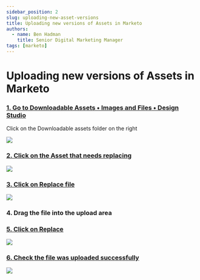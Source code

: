```yaml
---
sidebar_position: 2
slug: uploading-new-asset-versions
title: Uploading new versions of Assets in Marketo
authors:
  - name: Ben Hadman
    title: Senior Digital Marketing Manager
tags: [marketo]
---
```


# Uploading new versions of Assets in Marketo


### [1\. Go to Downloadable Assets • Images and Files • Design Studio](https://engage-ab.marketo.com/?munchkinId=208-WJR-240#/ds/imagesandfiles/35)

Click on the Downloadable assets folder on the right

![](https://dubble-prod-01.s3.amazonaws.com/assets/ba6cb2b5-dce1-4090-85a2-91b21c7cbed9.png?0)

### [2\. Click on the Asset that needs replacing](https://engage-ab.marketo.com/?munchkinId=208-WJR-240#/ds/imagesandfiles/35)

![](https://d3q7ie80jbiqey.cloudfront.net/media/image/zoom/d8ee2ac5-da6f-4e63-b9aa-d0ec1191ea6f/2.5/27.816848289894/28.068328100788?0)

### [3\. Click on Replace file](https://engage-ab.marketo.com/?munchkinId=208-WJR-240#/ds/file/1524/folder/35)

![](https://d3q7ie80jbiqey.cloudfront.net/media/image/zoom/31e35f77-2b6f-4ff5-9945-b77c608ce45c/1.5/36.018774474246/10.988407761957?0)

### 4\. Drag the file into the upload area

### [5\. Click on Replace](https://engage-ab.marketo.com/?munchkinId=208-WJR-240#/ds/file/1524/folder/35)

![](https://d3q7ie80jbiqey.cloudfront.net/media/image/zoom/a2db1c2d-acc8-4221-94fe-d25f066b18d3/2.5/57.508989594321/77.791412802767?0)

### [6\. Check the file was uploaded successfully](https://engage-ab.marketo.com/?munchkinId=208-WJR-240#/ds/file/1524/folder/35)

![](https://d3q7ie80jbiqey.cloudfront.net/media/image/zoom/185de1b5-03ed-4ed5-841c-2a9b10eee563/2.3980391021107/100/0?0)